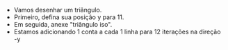- Vamos desenhar um triângulo.
- Primeiro, defina sua posição y para 11.
- Em seguida, anexe "triângulo iso".
- Estamos adicionando 1 conta a cada 1 linha para 12 iterações na direção -y
